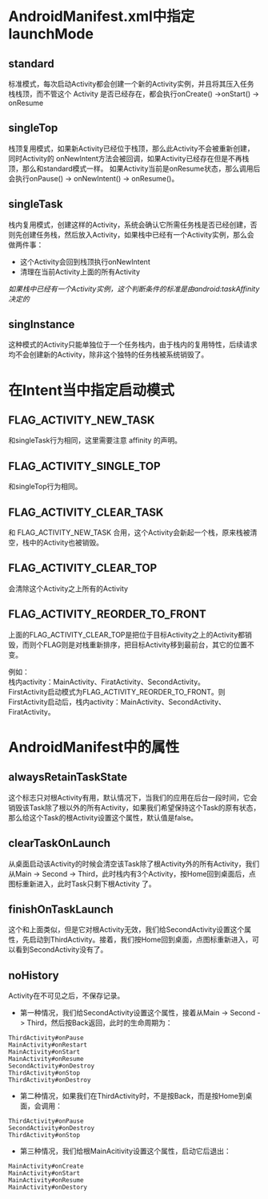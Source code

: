 # AndroidManifest.xml中指定launchMode
## standard
标准模式，每次启动Activity都会创建一个新的Activity实例，并且将其压入任务栈栈顶，而不管这个 Activity 是否已经存在，都会执行onCreate() ->onStart() -> onResume

## singleTop
栈顶复用模式，如果新Activity已经位于栈顶，那么此Activity不会被重新创建，同时Activity的 onNewIntent方法会被回调，如果Activity已经存在但是不再栈顶，那么和standard模式一样。
如果Activity当前是onResume状态，那么调用后会执行onPause() -> onNewIntent() -> onResume()。

## singleTask
栈内复用模式，创建这样的Activity，系统会确认它所需任务栈是否已经创建，否则先创建任务栈，然后放入Activity，如果栈中已经有一个Activity实例，那么会做两件事：
- 这个Activity会回到栈顶执行onNewIntent
- 清理在当前Activity上面的所有Activity

*如果栈中已经有一个Activity实例，这个判断条件的标准是由android:taskAffinity决定的*

## singInstance
这种模式的Activity只能单独位于一个任务栈内，由于栈内的复用特性，后续请求均不会创建新的Activity，除非这个独特的任务栈被系统销毁了。

# 在Intent当中指定启动模式
## FLAG_ACTIVITY_NEW_TASK
和singleTask行为相同，这里需要注意 affinity 的声明。

## FLAG_ACTIVITY_SINGLE_TOP
和singleTop行为相同。

## FLAG_ACTIVITY_CLEAR_TASK
和 FLAG_ACTIVITY_NEW_TASK 合用，这个Activity会新起一个栈，原来栈被清空，栈中的Activity也被销毁。

## FLAG_ACTIVITY_CLEAR_TOP
会清除这个Activity之上所有的Activity

## FLAG_ACTIVITY_REORDER_TO_FRONT
上面的FLAG_ACTIVITY_CLEAR_TOP是把位于目标Activity之上的Activity都销毁，而则个FLAG则是对栈重新排序，把目标Activity移到最前台，其它的位置不变。

例如：  
栈内activity：MainActivity、FiratActivity、SecondActivity。  
FirstActivity启动模式为FLAG_ACTIVITY_REORDER_TO_FRONT。则FirstActivity启动后，栈内activity：MainActivity、SecondActivity、FiratActivity。

# AndroidManifest中的属性
## alwaysRetainTaskState
这个标志只对根Activity有用，默认情况下，当我们的应用在后台一段时间，它会销毁该Task除了根以外的所有Activity，如果我们希望保持这个Task的原有状态，那么给这个Task的根Activity设置这个属性，默认值是false。

## clearTaskOnLaunch
从桌面启动该Activity的时候会清空该Task除了根Activity外的所有Activity，我们从Main -> Second -> Third，此时栈内有3个Activity，按Home回到桌面后，点图标重新进入，此时Task只剩下根Activity 了。

## finishOnTaskLaunch
这个和上面类似，但是它对根Activity无效，我们给SecondActivity设置这个属性，先启动到ThirdActivity。接着，我们按Home回到桌面，点图标重新进入，可以看到SecondActivity没有了。

## noHistory
Activity在不可见之后，不保存记录。
- 第一种情况，我们给SecondActivity设置这个属性，接着从Main -> Second -> Third，然后按Back返回，此时的生命周期为：

```
ThirdActivity#onPause
MainActivity#onRestart
MainActivity#onStart
MainActivity#onResume
SecondActivity#onDestroy
ThirdActivity#onStop
ThirdActivity#onDestroy
```

- 第二种情况，如果我们在ThirdActivity时，不是按Back，而是按Home到桌面，会调用：
```
ThirdActivity#onPause
SecondActivity#onDestroy
ThirdActivity#onStop
```

- 第三种情况，我们给根MainAcitivity设置这个属性，启动它后退出：
```
MainActivity#onCreate
MainActivity#onStart
MainActivity#onResume
MainActivity#onDestory
```